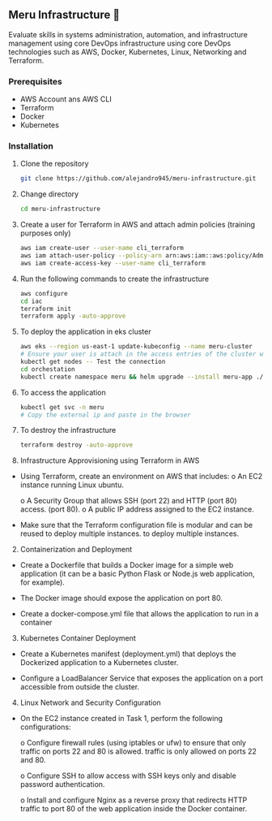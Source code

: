 ## Meru Infrastructure 🚀

Evaluate skills in systems administration, automation, and infrastructure management using core DevOps
infrastructure using core DevOps technologies such as AWS, Docker, Kubernetes, Linux,
Networking and Terraform.

### Prerequisites

- AWS Account ans AWS CLI
- Terraform
- Docker
- Kubernetes

### Installation

1. Clone the repository
   ```sh
   git clone https://github.com/alejandro945/meru-infrastructure.git
    ```
2. Change directory
   ```sh
   cd meru-infrastructure
    ```
3. Create a user for Terraform in AWS and attach admin policies (training purposes only)
    ```sh
    aws iam create-user --user-name cli_terraform
    aws iam attach-user-policy --policy-arn arn:aws:iam::aws:policy/AdministratorAccess --user-name cli_terraform
    aws iam create-access-key --user-name cli_terraform
    ```
4. Run the following commands to create the infrastructure
    ```sh
    aws configure
    cd iac
    terraform init
    terraform apply -auto-approve
     ```
5. To deploy the application in eks cluster
    ```sh
    aws eks --region us-east-1 update-kubeconfig --name meru-cluster
    # Ensure your user is attach in the access entries of the cluster with admin cluster policy
    kubectl get nodes -- Test the connection
    cd orchestation
    kubectl create namespace meru && helm upgrade --install meru-app ./compute -n meru && kubectl apply -f nginx.yaml -n meru
     ```
6. To access the application
    ```sh
    kubectl get svc -n meru
    # Copy the external ip and paste in the browser
    ```
7. To destroy the infrastructure
    ```sh
    terraform destroy -auto-approve
    ```

1. Infrastructure Approvisioning using Terraform in AWS

- Using Terraform, create an environment on AWS that includes:
    o An EC2 instance running Linux ubuntu.

    o A Security Group that allows SSH (port 22) and HTTP (port 80) access.
    (port 80).
    o A public IP address assigned to the EC2 instance.

- Make sure that the Terraform configuration file is modular and can be reused to deploy multiple instances.
to deploy multiple instances.

2.  Containerization and Deployment

- Create a Dockerfile that builds a Docker image for a simple web application (it can be a basic Python Flask or Node.js web application, for example).

- The Docker image should expose the application on port 80.

- Create a docker-compose.yml file that allows the application to run in a container

3. Kubernetes Container Deployment

- Create a Kubernetes manifest (deployment.yml) that deploys the Dockerized application to a Kubernetes cluster.

- Configure a LoadBalancer Service that exposes the application on a port accessible from outside the cluster.

4. Linux Network and Security Configuration

- On the EC2 instance created in Task 1, perform the following configurations:

    o Configure firewall rules (using iptables or ufw) to ensure that only traffic on ports 22 and 80 is allowed.
    traffic is only allowed on ports 22 and 80.

    o Configure SSH to allow access with SSH keys only and disable password authentication.

    o Install and configure Nginx as a reverse proxy that redirects HTTP traffic to port 80 of the web application inside the Docker container.
